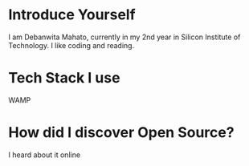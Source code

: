 
# Introduce Yourself

I am Debanwita Mahato, currently in my 2nd year in Silicon Institute of Technology. I like coding and reading.

# Tech Stack I use

WAMP

# How did I discover Open Source?

I heard about it online
